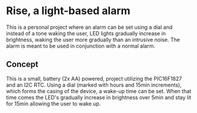# Rise, a light-based alarm
This is a personal project where an alarm can be set using a dial and instead of a tone waking the user, LED lights gradually increase in brightness, waking the user more gradually than an intrusive noise. The alarm is meant to be used in conjunction with a normal alarm. 

## Concept
This is a small, battery (2x AA) powered, project utilizing the PIC16F1827 and an I2C RTC. Using a dial (marked with hours and 15min increments), which forms the casing of the device, a wake-up time can be set. When that time comes the LED's gradually increase in brightness over 5min and stay lit for 15min allowing the user to wake up.
